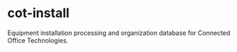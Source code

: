 # cot-install
Equipment installation processing and organization database for Connected Office Technologies.
